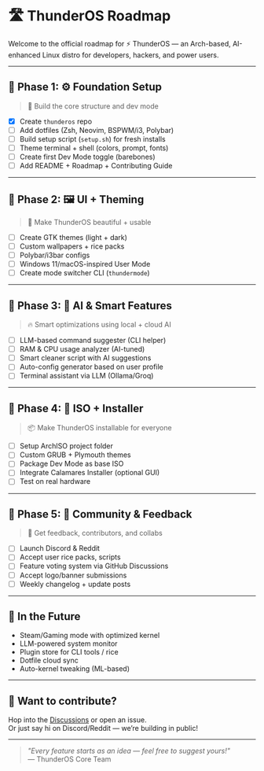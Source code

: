 # 🛣️ ThunderOS Roadmap

Welcome to the official roadmap for ⚡ ThunderOS — an Arch-based, AI-enhanced Linux distro for developers, hackers, and power users.

---

## 📍 Phase 1: ⚙️ Foundation Setup

> 🔧 Build the core structure and dev mode

- [x] Create `thunderos` repo
- [ ] Add dotfiles (Zsh, Neovim, BSPWM/i3, Polybar)
- [ ] Build setup script (`setup.sh`) for fresh installs
- [ ] Theme terminal + shell (colors, prompt, fonts)
- [ ] Create first Dev Mode toggle (barebones)
- [ ] Add README + Roadmap + Contributing Guide

---

## 📍 Phase 2: 🖼️ UI + Theming

> 🎨 Make ThunderOS beautiful + usable

- [ ] Create GTK themes (light + dark)
- [ ] Custom wallpapers + rice packs
- [ ] Polybar/i3bar configs
- [ ] Windows 11/macOS-inspired User Mode
- [ ] Create mode switcher CLI (`thundermode`)

---

## 📍 Phase 3: 🤖 AI & Smart Features

> 🔥 Smart optimizations using local + cloud AI

- [ ] LLM-based command suggester (CLI helper)
- [ ] RAM & CPU usage analyzer (AI-tuned)
- [ ] Smart cleaner script with AI suggestions
- [ ] Auto-config generator based on user profile
- [ ] Terminal assistant via LLM (Ollama/Groq)

---

## 📍 Phase 4: 🚀 ISO + Installer

> 📦 Make ThunderOS installable for everyone

- [ ] Setup ArchISO project folder
- [ ] Custom GRUB + Plymouth themes
- [ ] Package Dev Mode as base ISO
- [ ] Integrate Calamares Installer (optional GUI)
- [ ] Test on real hardware

---

## 📍 Phase 5: 📡 Community & Feedback

> 🤝 Get feedback, contributors, and collabs

- [ ] Launch Discord & Reddit
- [ ] Accept user rice packs, scripts
- [ ] Feature voting system via GitHub Discussions
- [ ] Accept logo/banner submissions
- [ ] Weekly changelog + update posts

---

## 🧩 In the Future

- Steam/Gaming mode with optimized kernel
- LLM-powered system monitor
- Plugin store for CLI tools / rice
- Dotfile cloud sync
- Auto-kernel tweaking (ML-based)

---

## 💬 Want to contribute?

Hop into the [Discussions](https://github.com/ParagGhatage/thunderos/discussions) or open an issue.  
Or just say hi on Discord/Reddit — we’re building in public!

---

> _"Every feature starts as an idea — feel free to suggest yours!"_  
> — ThunderOS Core Team

